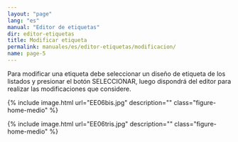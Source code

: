 ```yaml
---
layout: "page"
lang: "es"
manual: "Editor de etiquetas"
dir: editor-etiquetas
title: Modificar etiqueta
permalink: manuales/es/editor-etiquetas/modificacion/
name: page-5
---
```


Para modificar una etiqueta debe seleccionar un diseño de etiqueta de los listados y presionar el botón SELECCIONAR, luego dispondrá del editor para realizar las modificaciones que considere.

{% include image.html url="EE06bis.jpg" description="" class="figure-home-medio" %}

{% include image.html url="EE06tris.jpg" description="" class="figure-home-medio" %}